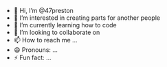 - 👋 Hi, I’m @47preston
- 👀 I’m interested in creating parts for another people
- 🌱 I’m currently learning how to code
- 💞️ I’m looking to collaborate on 
- 📫 How to reach me ...
- 😄 Pronouns: ...
- ⚡ Fun fact: ...

<!---
47preston/47preston is a ✨ special ✨ repository because its `README.md` (this file) appears on your GitHub profile.
You can click the Preview link to take a look at your changes.
--->
